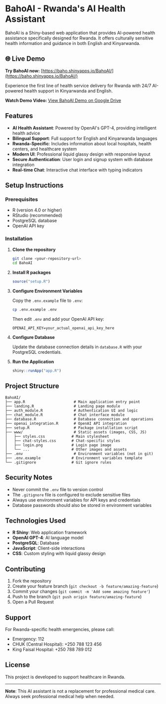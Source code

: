 # BahoAI - Rwanda's AI Health Assistant

BahoAI is a Shiny-based web application that provides AI-powered health assistance specifically designed for Rwanda. It offers culturally sensitive health information and guidance in both English and Kinyarwanda.

## 🌐 Live Demo

**Try BahoAI now:** [https://baho.shinyapps.io/BahoAI/](https://baho.shinyapps.io/BahoAI/)

Experience the first line of health service delivery for Rwanda with 24/7 AI-powered health support in Kinyarwanda and English.

**Watch Demo Video:** [View BahoAI Demo on Google Drive](https://drive.google.com/file/d/1mqKtzt_Kjldo-0dNWFlJ5KteJcumab0c/view?usp=sharing)

## Features

- **AI Health Assistant**: Powered by OpenAI's GPT-4, providing intelligent health advice
- **Bilingual Support**: Full support for English and Kinyarwanda languages
- **Rwanda-Specific**: Includes information about local hospitals, health centers, and healthcare system
- **Modern UI**: Professional liquid glassy design with responsive layout
- **Secure Authentication**: User login and signup system with database integration
- **Real-time Chat**: Interactive chat interface with typing indicators

## Setup Instructions

### Prerequisites

- R (version 4.0 or higher)
- RStudio (recommended)
- PostgreSQL database
- OpenAI API key

### Installation

1. **Clone the repository**
   ```bash
   git clone <your-repository-url>
   cd BahoAI
   ```

2. **Install R packages**
   ```R
   source("setup.R")
   ```

3. **Configure Environment Variables**
   
   Copy the `.env.example` file to `.env`:
   ```bash
   cp .env.example .env
   ```
   
   Then edit `.env` and add your OpenAI API key:
   ```
   OPENAI_API_KEY=your_actual_openai_api_key_here
   ```

4. **Configure Database**
   
   Update the database connection details in `database.R` with your PostgreSQL credentials.

5. **Run the Application**
   ```R
   shiny::runApp("app.R")
   ```

## Project Structure

```
BahoAI/
├── app.R                      # Main application entry point
├── landing.R                  # Landing page module
├── auth_module.R              # Authentication UI and logic
├── chat_module.R              # Chat interface module
├── database.R                 # Database connection and operations
├── openai_integration.R       # OpenAI API integration
├── setup.R                    # Package installation script
├── www/                       # Static assets (images, CSS, JS)
│   ├── styles.css            # Main stylesheet
│   ├── chat-styles.css       # Chat-specific styles
│   ├── login.png             # Login page image
│   └── ...                   # Other images and assets
├── .env                       # Environment variables (not in git)
├── .env.example              # Environment variables template
└── .gitignore                # Git ignore rules
```

## Security Notes

- Never commit the `.env` file to version control
- The `.gitignore` file is configured to exclude sensitive files
- Always use environment variables for API keys and credentials
- Database passwords should also be stored in environment variables

## Technologies Used

- **R Shiny**: Web application framework
- **OpenAI GPT-4**: AI language model
- **PostgreSQL**: Database
- **JavaScript**: Client-side interactions
- **CSS**: Custom styling with liquid glassy design

## Contributing

1. Fork the repository
2. Create your feature branch (`git checkout -b feature/amazing-feature`)
3. Commit your changes (`git commit -m 'Add some amazing feature'`)
4. Push to the branch (`git push origin feature/amazing-feature`)
5. Open a Pull Request

## Support

For Rwanda-specific health emergencies, please call:
- Emergency: 112
- CHUK (Central Hospital): +250 788 123 456
- King Faisal Hospital: +250 788 789 012

## License

This project is developed to support healthcare in Rwanda.

---

**Note**: This AI assistant is not a replacement for professional medical care. Always seek professional medical help when needed.

